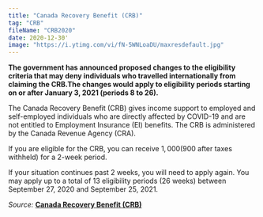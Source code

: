 ```yaml
---
title: "Canada Recovery Benefit (CRB)"
tag: "CRB"
fileName: "CRB2020"
date: 2020-12-30'
image: "https://i.ytimg.com/vi/fN-5WNLoaDU/maxresdefault.jpg"
---
```


**The government has announced proposed changes to the eligibility criteria that may deny individuals who travelled internationally from claiming the CRB.The changes would apply to eligibility periods starting on or after January 3, 2021 (periods 8 to 26).**

The Canada Recovery Benefit (CRB) gives income support to employed and self-employed individuals who are directly affected by COVID-19 and are not entitled to Employment Insurance (EI) benefits. The CRB is administered by the Canada Revenue Agency (CRA).

If you are eligible for the CRB, you can receive $1,000 ($900 after taxes withheld) for a 2-week period.

If your situation continues past 2 weeks, you will need to apply again. You may apply up to a total of 13 eligibility periods (26 weeks) between September 27, 2020 and September 25, 2021.

_Source:_ **[Canada Recovery Benefit (CRB)](https://www.canada.ca/en/revenue-agency/services/benefits/recovery-benefit.html)**
